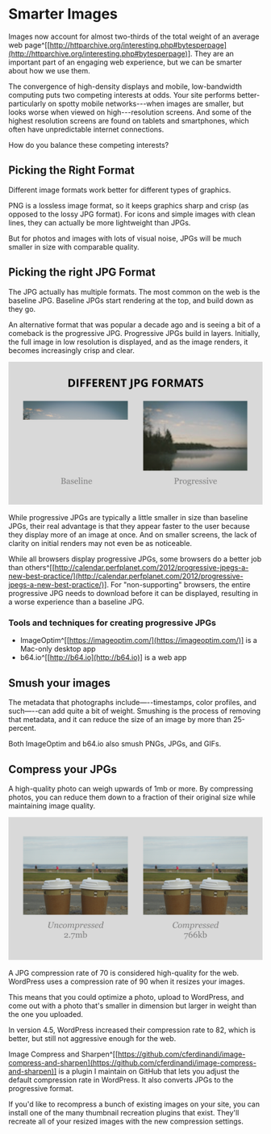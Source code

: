 
# Smarter Images

Images now account for almost two-thirds of the total weight of an average web page^[[http://httparchive.org/interesting.php#bytesperpage](http://httparchive.org/interesting.php#bytesperpage)]. They are an important part of an engaging web experience, but we can be smarter about how we use them.

The convergence of high-density displays and mobile, low-bandwidth computing puts two competing interests at odds. Your site performs better-particularly on spotty mobile networks---when images are smaller, but looks worse when viewed on high---resolution screens. And some of the highest resolution screens are found on tablets and smartphones, which often have unpredictable internet connections.

How do you balance these competing interests?

## Picking the Right Format

Different image formats work better for different types of graphics.

PNG is a lossless image format, so it keeps graphics sharp and crisp (as opposed to the lossy JPG format). For icons and simple images with clean lines, they can actually be more lightweight than JPGs.

But for photos and images with lots of visual noise, JPGs will be much smaller in size with comparable quality.

## Picking the right JPG Format

The JPG actually has multiple formats. The most common on the web is the baseline JPG. Baseline JPGs start rendering at the top, and build down as they go.

An alternative format that was popular a decade ago and is seeing a bit of a comeback is the progressive JPG. Progressive JPGs build in layers. Initially, the full image in low resolution is displayed, and as the image renders, it becomes increasingly crisp and clear.

![Baseline vs. Progressive JPGs](img/jpg-progressive.jpg)

While progressive JPGs are typically a little smaller in size than baseline JPGs, their real advantage is that they appear faster to the user because they display more of an image at once. And on smaller screens, the lack of clarity on initial renders may not even be as noticeable.

While all browsers display progressive JPGs, some browsers do a better job than others^[[http://calendar.perfplanet.com/2012/progressive-jpegs-a-new-best-practice/](http://calendar.perfplanet.com/2012/progressive-jpegs-a-new-best-practice/)]. For "non-supporting" browsers, the entire progressive JPG needs to download before it can be displayed, resulting in a worse experience than a baseline JPG.

### Tools and techniques for creating progressive JPGs

- ImageOptim^[[https://imageoptim.com/](https://imageoptim.com/)] is a Mac-only desktop app
- b64.io^[[http://b64.io](http://b64.io)] is a web app

## Smush your images

The metadata that photographs include—--timestamps, color profiles, and such—--can add quite a bit of weight. Smushing is the process of removing that metadata, and it can reduce the size of an image by more than 25-percent.

Both ImageOptim and b64.io also smush PNGs, JPGs, and GIFs.

## Compress your JPGs

A high-quality photo can weigh upwards of 1mb or more. By compressing photos, you can reduce them down to a fraction of their original size while maintaining image quality.

![A massive reduction in file size from compression](img/jpg-compressed.jpg)

A JPG compression rate of 70 is considered high-quality for the web. WordPress uses a compression rate of 90 when it resizes your images.

This means that you could optimize a photo, upload to WordPress, and come out with a photo that's smaller in dimension but larger in weight than the one you uploaded.

In version 4.5, WordPress increased their compression rate to 82, which is better, but still not aggressive enough for the web.

Image Compress and Sharpen^[[https://github.com/cferdinandi/image-compress-and-sharpen](https://github.com/cferdinandi/image-compress-and-sharpen)] is a plugin I maintain on GitHub that lets you adjust the default compression rate in WordPress. It also converts JPGs to the progressive format.

If you'd like to recompress a bunch of existing images on your site, you can install one of the many thumbnail recreation plugins that exist. They'll recreate all of your resized images with the new compression settings.